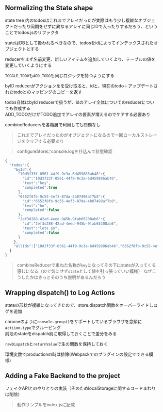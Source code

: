 ## Normalizing the State shape

state tree 内のtodosはこれまでアレイだったが実際はもう少し複雑なオブジェクトだったり同期をせずに異なるアレイに同じIDで入ったりするだろう、ということでtodos.jsのリファクタ

stateはDBとして扱われるべきなので、todosをidによってインデックスされたオブジェクトとする  

reducerをまず名前変更、新しいアイテムを追加していくより、テーブルの値を変更していくようにする

`TOGGLE_TODO`も`ADD_TODO`も同じロジックを持つようにする  

byID reducerがアクションをを受け取ると、idと、現在のtodo＋アップデートされたtodoとのマッピングのコピーを返す

todos自体はbyId reducerで扱うが、idのアレイ全体についてのreducerについても作成する  
ADD_TODOだけがTODO追加でアレイの要素が増えるのでケアする必要あり

combineReducersを各階層で利用しても問題なし

> これまでアレイだったのがオブジェクトになるので一回ローカルストレージをクリアする必要あり

> configureStoreにconsole.logを仕込んで状態確認

```javascript
{
  "todos":{
    "byId":{
      "10d3f33f-0561-44f9-9c3a-6d459886ab46":{
        "id":"10d3f33f-0561-44f9-9c3a-6d459886ab46",
        "text":"hey",
        "completed":true
      },
      "6552f8fb-9c55-4ef3-87da-4b07498af7b8":{
        "id":"6552f8fb-9c55-4ef3-87da-4b07498af7b8",
        "text":"ho",
        "completed":false
      },
      "2ef3d288-42ad-4eed-945b-9fab65208ab6":{
        "id":"2ef3d288-42ad-4eed-945b-9fab65208ab6",
        "text":"lets go",
        "completed":false
      }
    },
    "allIds":["10d3f33f-0561-44f9-9c3a-6d459886ab46","6552f8fb-9c55-4ef3-87da-4b07498af7b8","2ef3d288-42ad-4eed-945b-9fab65208ab6"]
  }
}
```

> combineReducerで束ねた名称が`key`になってその下にstateが入ってくる感じになる（ので気にせず`state`として値を引っ張っていい模様）
> なぜこうしたかはきっとそのうち説明があるんだろう

## Wrapping dispatch() to Log Actions

stateの形状が複雑になってきたので、store.dispatch関数をオーバーライドしログを追加

chromeのように`console.group()`をサポートしているブラウザを念頭に`actiion.type`でグルーピング  
前段のstateをdispatch前に取得しておくことで差分をみる

`rawDispatch`と`returnValue`で生の関数を保持しておく

環境変数でproductionの時は排除(Webpackでのプラグインの設定でできる模様)


##  Adding a Fake Backend to the project

フェイクAPIとのやりとりの実装（そのためlocalStorageに関するコードまわりは削除）

> 動作サンプルをindex.jsに記載